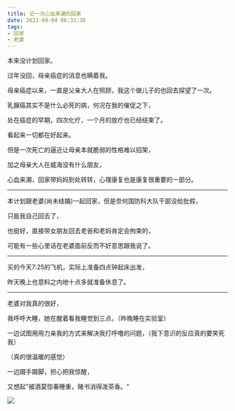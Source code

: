 ```yaml
---
title: 记一次心血来潮的回家
date: 2021-09-04 06:33:30
tags:
- 回家
- 老婆
---
```


本来没计划回家。

过年没回，母亲癌症的消息也瞒着我。
<!--more-->

母亲癌症以来，一直是父亲大人在照顾，我这个做儿子的也回去探望了一次。

乳腺癌其实不是什么必死的病，何况在我的催促之下，

处在癌症的早期，四次化疗，一个月的放疗也已经结束了。

看起来一切都在好起来。

但是一次死亡的逼近让母亲本就脆弱的性格难以招架，

加之母亲大人在威海没有什么朋友，

心血来潮，回家带妈妈到处转转，心理康复也是康复很重要的一部分。



<hr />

本计划跟老婆(尚未结婚)一起回家，但是奈何国防科大队干部没给批假，

只能我自己回去了，

也挺好，直接带女朋友回去老爸和老妈肯定会拘束的，

可能有一些心里话在老婆面前反而不好意思跟我说了。

<hr/>

买的今天7:25的飞机，实际上准备四点钟起床出发，

昨天晚上也意料之内地十点多就准备休息了。

<hr />

老婆对我真的很好，

我呼呼大睡，她在醒着看我睡觉到三点，（昨晚睡在实验室）

一边试图用用力亲我的方式来解决我打呼噜的问题，（我下意识的反应真的要笑死我）

（真的很温暖的感觉）

一边蹑手蹑脚，担心把我惊醒，

又想起"被酒莫惊春睡重，赌书消得泼茶香。"


![](../_post/xinxuelaichaohuijia/feiji.jpg)

